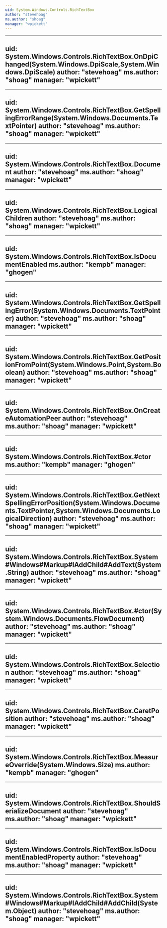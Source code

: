 ```yaml
---
uid: System.Windows.Controls.RichTextBox
author: "stevehoag"
ms.author: "shoag"
manager: "wpickett"
---
```


---
uid: System.Windows.Controls.RichTextBox.OnDpiChanged(System.Windows.DpiScale,System.Windows.DpiScale)
author: "stevehoag"
ms.author: "shoag"
manager: "wpickett"
---

---
uid: System.Windows.Controls.RichTextBox.GetSpellingErrorRange(System.Windows.Documents.TextPointer)
author: "stevehoag"
ms.author: "shoag"
manager: "wpickett"
---

---
uid: System.Windows.Controls.RichTextBox.Document
author: "stevehoag"
ms.author: "shoag"
manager: "wpickett"
---

---
uid: System.Windows.Controls.RichTextBox.LogicalChildren
author: "stevehoag"
ms.author: "shoag"
manager: "wpickett"
---

---
uid: System.Windows.Controls.RichTextBox.IsDocumentEnabled
ms.author: "kempb"
manager: "ghogen"
---

---
uid: System.Windows.Controls.RichTextBox.GetSpellingError(System.Windows.Documents.TextPointer)
author: "stevehoag"
ms.author: "shoag"
manager: "wpickett"
---

---
uid: System.Windows.Controls.RichTextBox.GetPositionFromPoint(System.Windows.Point,System.Boolean)
author: "stevehoag"
ms.author: "shoag"
manager: "wpickett"
---

---
uid: System.Windows.Controls.RichTextBox.OnCreateAutomationPeer
author: "stevehoag"
ms.author: "shoag"
manager: "wpickett"
---

---
uid: System.Windows.Controls.RichTextBox.#ctor
ms.author: "kempb"
manager: "ghogen"
---

---
uid: System.Windows.Controls.RichTextBox.GetNextSpellingErrorPosition(System.Windows.Documents.TextPointer,System.Windows.Documents.LogicalDirection)
author: "stevehoag"
ms.author: "shoag"
manager: "wpickett"
---

---
uid: System.Windows.Controls.RichTextBox.System#Windows#Markup#IAddChild#AddText(System.String)
author: "stevehoag"
ms.author: "shoag"
manager: "wpickett"
---

---
uid: System.Windows.Controls.RichTextBox.#ctor(System.Windows.Documents.FlowDocument)
author: "stevehoag"
ms.author: "shoag"
manager: "wpickett"
---

---
uid: System.Windows.Controls.RichTextBox.Selection
author: "stevehoag"
ms.author: "shoag"
manager: "wpickett"
---

---
uid: System.Windows.Controls.RichTextBox.CaretPosition
author: "stevehoag"
ms.author: "shoag"
manager: "wpickett"
---

---
uid: System.Windows.Controls.RichTextBox.MeasureOverride(System.Windows.Size)
ms.author: "kempb"
manager: "ghogen"
---

---
uid: System.Windows.Controls.RichTextBox.ShouldSerializeDocument
author: "stevehoag"
ms.author: "shoag"
manager: "wpickett"
---

---
uid: System.Windows.Controls.RichTextBox.IsDocumentEnabledProperty
author: "stevehoag"
ms.author: "shoag"
manager: "wpickett"
---

---
uid: System.Windows.Controls.RichTextBox.System#Windows#Markup#IAddChild#AddChild(System.Object)
author: "stevehoag"
ms.author: "shoag"
manager: "wpickett"
---
